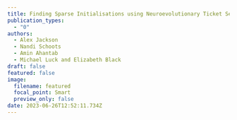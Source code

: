 ```yaml
---
title: Finding Sparse Initialisations using Neuroevolutionary Ticket Search (NeTS)
publication_types:
  - "0"
authors:
  - Alex Jackson
  - Nandi Schoots
  - Amin Ahantab
  - Michael Luck and Elizabeth Black
draft: false
featured: false
image:
  filename: featured
  focal_point: Smart
  preview_only: false
date: 2023-06-26T12:52:11.734Z
---
```

